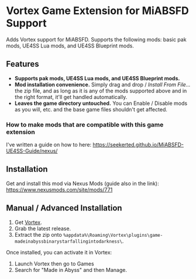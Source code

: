 # Vortex Game Extension for MiABSFD Support

Adds Vortex support for MiABSFD. Supports the following mods: basic pak mods, UE4SS Lua mods, and UE4SS Blueprint mods.

## Features

- **Supports pak mods, UE4SS Lua mods, and UE4SS Blueprint mods.**
- **Mod installation convenience.** Simply drag and drop / _Install From File..._ the zip file, and as long as it is any of the mods supported above and in the right format, it'll get handled automatically.
- **Leaves the game directory untouched.** You can Enable / Disable mods as you will, etc. and the base game files shouldn't get affected.

### How to make mods that are compatible with this game extension

I've written a guide on how to here: https://seekerted.github.io/MiABSFD-UE4SS-Guide/nexus/

## Installation

Get and install this mod via Nexus Mods (guide also in the link): https://www.nexusmods.com/site/mods/771

## Manual / Advanced Installation

1. Get [Vortex](https://www.nexusmods.com/about/vortex/).
1. Grab the latest release.
1. Extract the zip onto `%appdata%\Roaming\Vortex\plugins\game-madeinabyssbinarystarfallingintodarkness\`.

Once installed, you can activate it in Vortex:

1. Launch Vortex then go to Games
1. Search for "Made in Abyss" and then Manage.